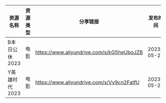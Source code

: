 | 资源名称      | 资源类型 | 分享链接                                      | 发布时间       |
| --------- | ---- | ----------------------------------------- | ---------- |
| B本日公休2023 | 电影   | https://www.aliyundrive.com/s/kG5heUboJZB | 2023-05-29 |
| Y英雄时代2023 | 电影   | https://www.aliyundrive.com/s/Vv9cn2FatfU | 2023-05-29 |
